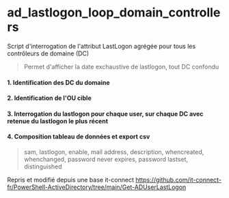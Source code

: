 # ad_lastlogon_loop_domain_controllers
Script d'interrogation de l'attribut LastLogon agrégée pour tous les contrôleurs de domaine (DC)
> Permet d'afficher la date exchaustive de lastlogon, tout DC confondu


#### 1. Identification des DC du domaine
#### 2. Identification de l'OU cible
#### 3. Interrogation du lastlogon pour chaque user, sur chaque DC avec retenue du lastlogon le plus récent
#### 4. Composition tableau de données et export csv
> sam, lastlogon, enable, mail address, description, whencreated, whenchanged, password never expires, password lastset, distinguished

Repris et modifié depuis une base it-connect https://github.com/it-connect-fr/PowerShell-ActiveDirectory/tree/main/Get-ADUserLastLogon
